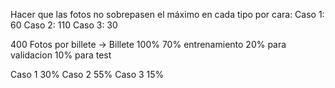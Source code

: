 Hacer que las fotos no sobrepasen el máximo en cada tipo por cara:
Caso 1: 60
Caso 2: 110
Caso 3: 30



400 Fotos por billete ->
Billete 100%
70% entrenamiento
20% para validacion
10% para test

Caso 1 30%
Caso 2 55%
Caso 3 15%